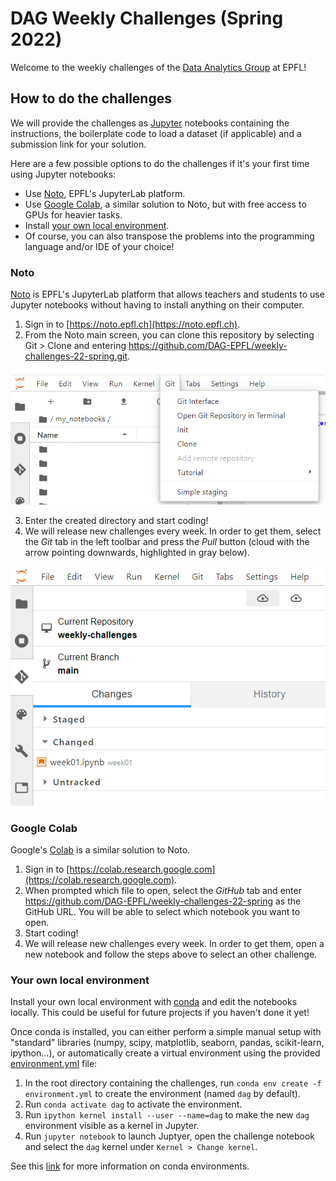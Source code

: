# DAG Weekly Challenges (Spring 2022)

Welcome to the weekly challenges of the <a href="https://dag-epfl.ch/">Data Analytics Group</a> at EPFL!


## How to do the challenges

We will provide the challenges as <a href="https://jupyter.org/">Jupyter</a> notebooks containing the instructions, the boilerplate code to load a dataset (if applicable) and a submission link for your solution.

Here are a few possible options to do the challenges if it's your first time using Jupyter notebooks:
  - Use [Noto](#noto), EPFL's JupyterLab platform.
  - Use [Google Colab](#google-colab), a similar solution to Noto, but with free access to GPUs for heavier tasks.
  - Install [your own local environment](#your-own-local-environment).
  - Of course, you can also transpose the problems into the programming language and/or IDE of your choice!


### Noto

<a href="https://noto.epfl.ch">Noto</a> is EPFL's JupyterLab platform that allows teachers and students to use Jupyter notebooks without having to install anything on their computer.

1. Sign in to [https://noto.epfl.ch](https://noto.epfl.ch).
2. From the Noto main screen, you can clone this repository by selecting Git > Clone and entering https://github.com/DAG-EPFL/weekly-challenges-22-spring.git.

![Noto step 2](readme_files/noto_step2.png "Noto step 2")

3. Enter the created directory and start coding!
4. We will release new challenges every week. In order to get them, select the *Git* tab in the left toolbar and press the *Pull* button (cloud with the arrow pointing downwards, highlighted in gray below).

![Noto step 4](readme_files/noto_step4.png "Noto step 4")


### Google Colab

Google's <a href="https://colab.research.google.com/">Colab</a> is a similar solution to Noto.

1. Sign in to [https://colab.research.google.com](https://colab.research.google.com).
2. When prompted which file to open, select the *GitHub* tab and enter https://github.com/DAG-EPFL/weekly-challenges-22-spring as the GitHub URL. You will be able to select which notebook you want to open.
3. Start coding!
4. We will release new challenges every week. In order to get them, open a new notebook and follow the steps above to select an other challenge.


### Your own local environment

Install your own local environment with <a href="https://docs.conda.io/en/latest/">conda</a> and edit the notebooks locally. This could be useful for future projects if you haven't done it yet!

Once conda is installed, you can either perform a simple manual setup with "standard" libraries (numpy, scipy, matplotlib, seaborn, pandas, scikit-learn, ipython...), or automatically create a virtual environment using the provided [environment.yml](environment.yml) file:

1. In the root directory containing the challenges, run `conda env create -f environment.yml` to create the environment (named `dag` by default).
2. Run `conda activate dag` to activate the environment.
3. Run `ipython kernel install --user --name=dag` to make the new `dag` environment visible as a kernel in Jupyter.
4. Run `jupyter notebook` to launch Juptyer, open the challenge notebook and select the `dag` kernel under `Kernel > Change kernel`.

 See this <a href="https://docs.conda.io/projects/conda/en/latest/user-guide/tasks/manage-environments.html#creating-an-environment-from-an-environment-yml-file">link</a> for more information on conda environments.

